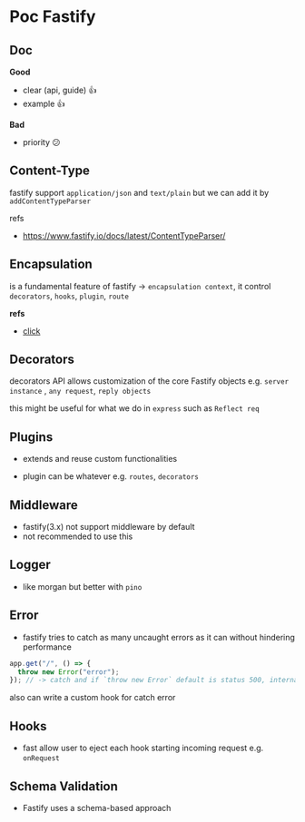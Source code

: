 # Poc Fastify

## Doc

**Good**

- clear (api, guide) 👍
- example 👍

**Bad**

- priority 😕

## Content-Type

fastify support `application/json` and `text/plain` but we can add it by `addContentTypeParser`

refs

- https://www.fastify.io/docs/latest/ContentTypeParser/

## Encapsulation

is a fundamental feature of fastify -> `encapsulation context`, it control ` decorators`, `hooks`, `plugin`, `route`

**refs**

- [click](https://www.fastify.io/docs/latest/Encapsulation/)

## Decorators

decorators API allows customization of the core Fastify objects e.g. `server instance` , `any request`, `reply objects`

this might be useful for what we do in `express` such as `Reflect req`

## Plugins

- extends and reuse custom functionalities

- plugin can be whatever e.g. `routes`, `decorators`

## Middleware

- fastify(3.x) not support middleware by default
- not recommended to use this

## Logger

- like morgan but better with `pino`

## Error

- fastify tries to catch as many uncaught errors as it can without hindering performance

```js
app.get("/", () => {
  throw new Error("error");
}); // -> catch and if `throw new Error` default is status 500, internal error
```

also can write a custom hook for catch error

## Hooks

- fast allow user to eject each hook starting incoming request e.g. `onRequest`

## Schema Validation

- Fastify uses a schema-based approach
